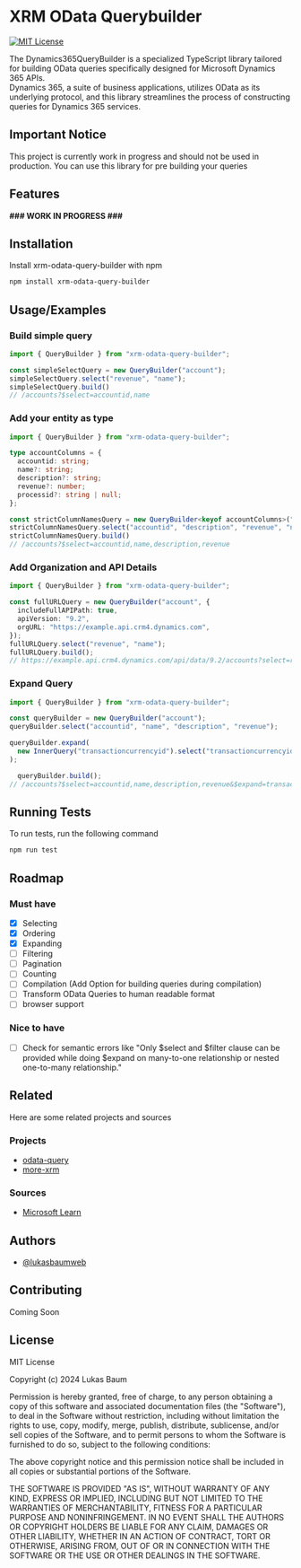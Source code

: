 
# XRM OData Querybuilder

[![MIT License](https://img.shields.io/badge/License-MIT-green.svg)](https://choosealicense.com/licenses/mit/)

The Dynamics365QueryBuilder is a specialized TypeScript library tailored for building OData queries specifically designed for Microsoft Dynamics 365 APIs.  
Dynamics 365, a suite of business applications, utilizes OData as its underlying protocol, and this library streamlines the process of constructing queries for Dynamics 365 services.


## Important Notice

This project is currently work in progress and should not be used in production. You can use this library for pre building your queries

## Features

**### WORK IN PROGRESS ###**
<!--

- Dynamics 365 Compatibility: Exclusively tailored for Microsoft Dynamics 365 APIs, guaranteeing queries meet the specific requirements of Dynamics 365 OData implementation.
- Entity-aware Query Building: Designed with Dynamics 365 entity awareness, facilitating intuitive construction of queries for entities, attributes, and relationships within the Dynamics 365 ecosystem.
- Type-Safe Dynamics 365 Entities: Utilizes TypeScript's static typing for type safety, providing developers with compile-time feedback and IntelliSense support during query construction.
- 
- -->


## Installation

Install xrm-odata-query-builder with npm

```bash
npm install xrm-odata-query-builder
```
    
## Usage/Examples

### Build simple query

```typescript
import { QueryBuilder } from "xrm-odata-query-builder";

const simpleSelectQuery = new QueryBuilder("account");
simpleSelectQuery.select("revenue", "name");
simpleSelectQuery.build() 
// /accounts?$select=accountid,name
```

### Add your entity as type

```typescript
import { QueryBuilder } from "xrm-odata-query-builder";

type accountColumns = {
  accountid: string;
  name?: string;
  description?: string;
  revenue?: number;
  processid?: string | null;
};

const strictColumnNamesQuery = new QueryBuilder<keyof accountColumns>("account");
strictColumnNamesQuery.select("accountid", "description", "revenue", "name");
strictColumnNamesQuery.build() 
// /accounts?$select=accountid,name,description,revenue
```

### Add Organization and API Details

```typescript
import { QueryBuilder } from "xrm-odata-query-builder";

const fullURLQuery = new QueryBuilder("account", {
  includeFullAPIPath: true,
  apiVersion: "9.2",
  orgURL: "https://example.api.crm4.dynamics.com",
});
fullURLQuery.select("revenue", "name");
fullURLQuery.build(); 
// https://example.api.crm4.dynamics.com/api/data/9.2/accounts?select=revenue,name
```

### Expand Query

```typescript
import { QueryBuilder } from "xrm-odata-query-builder";

const queryBuilder = new QueryBuilder("account");
queryBuilder.select("accountid", "name", "description", "revenue");

queryBuilder.expand(
  new InnerQuery("transactioncurrencyid").select("transactioncurrencyid", "currencyname").orderBy("transactioncurrencyid", "asc")
);

  queryBuilder.build();
// /accounts?$select=accountid,name,description,revenue&$expand=transactioncurrencyid($select=transactioncurrencyid,currencyname;$orderby=transactioncurrencyid asc)
```

## Running Tests

To run tests, run the following command

```bash
npm run test
```

## Roadmap

### Must have
- [x] Selecting
- [x] Ordering
- [x] Expanding
- [ ] Filtering
- [ ] Pagination
- [ ] Counting
- [ ] Compilation (Add Option for building queries during compilation)
- [ ] Transform OData Queries to human readable format
- [ ] browser support

### Nice to have

- [ ] Check for semantic errors like "Only $select and $filter clause can be provided while doing $expand on many-to-one relationship or nested one-to-many relationship."

## Related

Here are some related projects and sources

### Projects

- [odata-query](https://www.npmjs.com/package/odata-query)
- [more-xrm](https://www.npmjs.com/package/more-xrm)

### Sources

- [Microsoft Learn](https://learn.microsoft.com/en-us/power-apps/developer/data-platform/webapi/query-data-web-api)

## Authors

- [@lukasbaumweb](https://github.com/lukasbaumweb)


## Contributing

Coming Soon

<!--- 

Contributions are always welcome!

See `contributing.md` for ways to get started.

Please adhere to this project's `code of conduct`.

-->


## License

MIT License

Copyright (c) 2024 Lukas Baum

Permission is hereby granted, free of charge, to any person obtaining a copy
of this software and associated documentation files (the "Software"), to deal
in the Software without restriction, including without limitation the rights
to use, copy, modify, merge, publish, distribute, sublicense, and/or sell
copies of the Software, and to permit persons to whom the Software is
furnished to do so, subject to the following conditions:

The above copyright notice and this permission notice shall be included in all
copies or substantial portions of the Software.

THE SOFTWARE IS PROVIDED "AS IS", WITHOUT WARRANTY OF ANY KIND, EXPRESS OR
IMPLIED, INCLUDING BUT NOT LIMITED TO THE WARRANTIES OF MERCHANTABILITY,
FITNESS FOR A PARTICULAR PURPOSE AND NONINFRINGEMENT. IN NO EVENT SHALL THE
AUTHORS OR COPYRIGHT HOLDERS BE LIABLE FOR ANY CLAIM, DAMAGES OR OTHER
LIABILITY, WHETHER IN AN ACTION OF CONTRACT, TORT OR OTHERWISE, ARISING FROM,
OUT OF OR IN CONNECTION WITH THE SOFTWARE OR THE USE OR OTHER DEALINGS IN THE
SOFTWARE.

